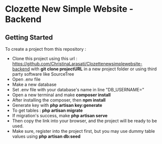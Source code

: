 # Clozette New Simple Website - Backend

## Getting Started
To create a project from this repository :

* Clone this project using this url : https://github.com/ChristinaLarasati/Clozettenewsimplewebsite-backend with **git clone projectURL** in a new project folder or using third party software like SourceTree
* Open .env file
* Make a new database
* Set .env file with your database's name in line "DB_USERNAME="
* Open a new terminal and make **composer install**
* After installing the composer, then **npm install**
* Generate key with **php artisan key:generate**
* To get tables : **php artisan migrate**
* If migration's success, make **php artisan serve**
* Then copy the link into your browser, and the project will be ready to be used.
* Make sure, register into the project first, but you may use dummy table values using **php artisan db:seed**

